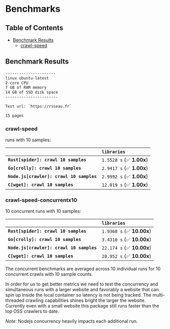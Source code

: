 # Benchmarks

## Table of Contents

- [Benchmark Results](#benchmark-results)
  - [crawl-speed](#crawl-speed)

## Benchmark Results

```sh
----------------------
linux ubuntu-latest
2-core CPU
7 GB of RAM memory
14 GB of SSD disk space
-----------------------

Test url: `https://rsseau.fr`

15 pages
```

### crawl-speed

runs with 10 samples:

|                                          | `libraries`               |
| :--------------------------------------- | :------------------------ |
| **`Rust[spider]: crawl 10 samples`**     | `1.5528 s` (✅ **1.00x**) |
| **`Go[crolly]: crawl 10 samples`**       | `2.9417 s` (✅ **1.00x**) |
| **`Node.js[crawler]: crawl 10 samples`** | `2.9992 s` (✅ **1.00x**) |
| **`C[wget]: crawl 10 samples`**          | `12.019 s` (✅ **1.00x**) |

### crawl-speed-concurrentx10

10 concurrent runs with 10 samples:

|                                          | `libraries`                |
| :--------------------------------------- | :------------------------- |
| **`Rust[spider]: crawl 10 samples`**     | `1.9368 s` (✅ **10.00x**) |
| **`Go[crolly]: crawl 10 samples`**       | `3.4310 s` (✅ **10.00x**) |
| **`Node.js[crawler]: crawl 10 samples`** | `22.174 s` (✅ **10.00x**) |
| **`C[wget]: crawl 10 samples`**          | `20.952 s` (✅ **10.00x**) |

The concurrent benchmarks are averaged across 10 individual runs for 10 concurrent crawls with 10 sample counts.

In order for us to get better metrics we need to test the concurrency and simultaneous runs with a larger website and favorably a website that can spin up inside the local container so latency is not being tracked. The multi-threaded crawling capabilities shines bright the larger the website.
Currently even with a small website this package still runs faster than the top OSS crawlers to date.

_Note_: Nodejs concurrency heavily impacts each additional run.
